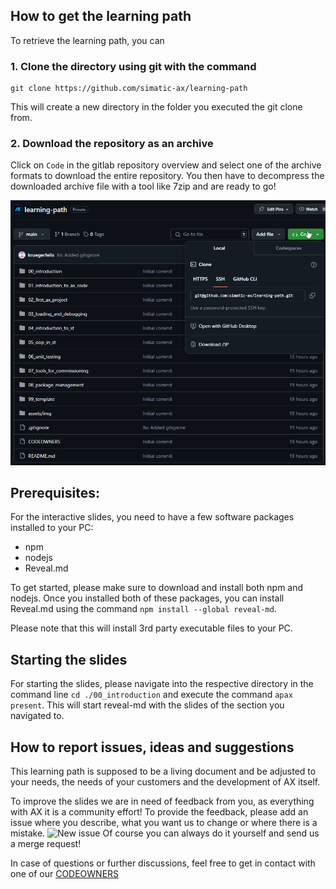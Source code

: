 ## How to get the learning path
To retrieve the learning path, you can
### 1. Clone the directory using git with the command
```
git clone https://github.com/simatic-ax/learning-path
```
This will create a new directory in the folder you executed the git clone from.

### 2. Download the repository as an archive
Click on `Code` in the gitlab repository overview and select one of the archive formats to download the entire repository. You then have to decompress the downloaded archive file with a tool like 7zip and are ready to go!

![Download archive](./assets/img/download_archive.png)

## Prerequisites:
For the interactive slides, you need to have a few software packages installed to your PC:
- npm
- nodejs
- Reveal.md


To get started, please make sure to download and install both npm and nodejs. Once you installed both of these packages, you can install Reveal.md using the command
```npm install --global reveal-md```.

Please note that this will install 3rd party executable files to your PC.

## Starting the slides
For starting the slides, please navigate into the respective directory in the command line
```cd ./00_introduction``` and execute the command ```apax present```.
This will start reveal-md with the slides of the section you navigated to.


## How to report issues, ideas and suggestions
This learning path is supposed to be a living document and be adjusted to your needs, the needs of your customers and the development of AX itself.

To improve the slides we are in need of feedback from you, as everything with AX it is a community effort! To provide the feedback, please add an issue where you describe, what you want us to change or where there is a mistake.
![New issue](./assets/img/new_issue.png)
Of course you can always do it yourself and send us a merge request!

In case of questions or further discussions, feel free to get in contact with one of our [CODEOWNERS](./CODEOWNERS)